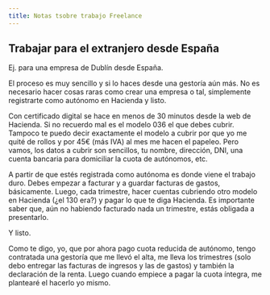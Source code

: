 ```yaml
---
title: Notas tsobre trabajo Freelance
---
```


## Trabajar para el extranjero desde España

Ej. para una empresa de Dublín desde España.

El proceso es muy sencillo y si lo haces desde una gestoría aún más. No es
necesario hacer cosas raras como crear una empresa o tal, simplemente
registrarte como autónomo en Hacienda y listo.

Con certificado digital se hace en menos de 30 minutos desde la web de Hacienda.
Si no recuerdo mal es el modelo 036 el que debes cubrir. Tampoco te puedo decir
exactamente el modelo a cubrir por que yo me quité de rollos y por 45€ (más IVA)
al mes me hacen el papeleo. Pero vamos, los datos a cubrir son sencillos, tu
nombre, dirección, DNI, una cuenta bancaria para domiciliar la cuota de
autónomos, etc.

A partir de que estés registrada como autónoma es donde viene el trabajo duro.
Debes empezar a facturar y a guardar facturas de gastos, básicamente.
Luego, cada trimestre, hacer cuentas cubriendo otro modelo en Hacienda (¿el 130
era?) y pagar lo que te diga Hacienda.  Es importante saber que, aún no habiendo
facturado nada un trimestre, estás obligada a presentarlo.

Y listo.

Como te digo, yo, que por ahora pago cuota reducida de autónomo, tengo
contratada una gestoría que me llevó el alta, me lleva los trimestres (solo debo
entregar las facturas de ingresos y las de gastos) y también la declaración de
la renta.  Luego cuando empiece a pagar la cuota íntegra, me plantearé el
hacerlo yo mismo.


